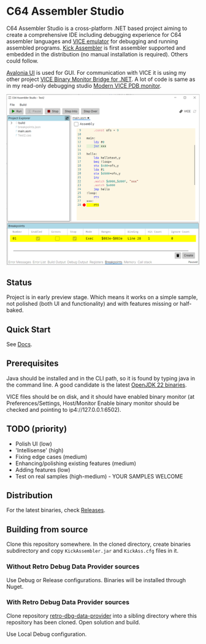 # C64 Assembler Studio
C64 Assembler Studio is a cross-platform .NET based project aiming to create a comprehensive IDE including debugging experience for C64 assembler languages and [VICE emulator](https://vice-emu.sourceforge.io/) for debugging and running assembled programs. [Kick Assembler](https://www.theweb.dk/KickAssembler/) is first assembler supported and embedded in the distribution (no manual installation is required). Others could follow. 

[Avalonia UI](https://docs.avaloniaui.net/) is used for GUI. For communication with VICE it is using my other project [VICE Binary Monitor Bridge for .NET](https://github.com/MihaMarkic/vice-bridge-net). A lot of code is same as in my  read-only debugging studio [Modern VICE PDB monitor](https://github.com/MihaMarkic/modern-vice-pdb-monitor).

<p align="center">
 	<img alt="Sample Screen" src="docs/paused_on_breakpoint.png" width="800">
</p>

## Status
Project is in early preview stage. Which means it works on a simple sample, not polished (both UI and functionality) and with features missing or half-baked.

## Quick Start

See [Docs](docs/quick-start.md).

## Prerequisites
Java should be installed and in the CLI path, so it is found by typing java in the command line. A good candidate is the latest [OpenJDK 22 binaries](https://openjdk.org).

VICE files should be on disk, and it should have enabled binary monitor (at Preferences/Settings, Host/Monitor Enable binary monitor should be checked and pointing to ip4://127.0.0.1:6502).

## TODO (priority)
* Polish UI (low)
* 'Intellisense' (high)
* Fixing edge cases (medium)
* Enhancing/polishing existing features (medium)
* Adding features (low)
* Test on real samples (high-medium) - YOUR SAMPLES WELCOME

## Distribution
For the latest binaries, check [Releases](Releases).

## Building from source
Clone this repository somewhere.
In the cloned directory, create binaries subdirectory and copy `KickAssembler.jar` and `KickAss.cfg` files in it.

### Without Retro Debug Data Provider sources

Use Debug or Release configurations. Binaries will be installed through Nuget.

### With Retro Debug Data Provider sources

Clone repository [retro-dbg-data-provider](https://github.com/MihaMarkic/retro-dbg-data-provider) into a sibling directory where this repository has been cloned. Open solution and build.

Use Local Debug configuration.